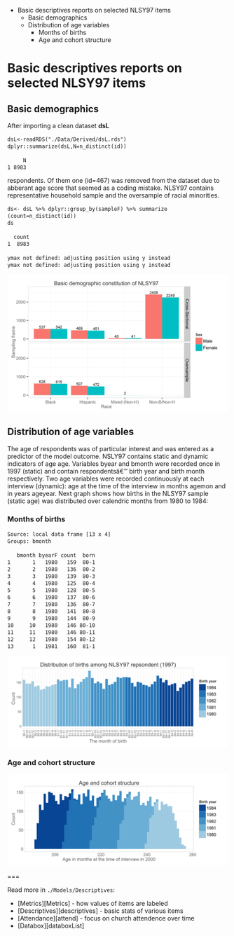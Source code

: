 -   Basic descriptives reports on selected NLSY97 items
    -   Basic demographics
    -   Distribution of age variables
        -   Months of births
        -   Age and cohort structure

<!--  Set the working directory to the repository's base directory; this assumes the report is nested inside of only one directory.-->










Basic descriptives reports on selected NLSY97 items
===================================================

Basic demographics
------------------

After importing a clean dataset **dsL**

    dsL<-readRDS("./Data/Derived/dsL.rds")
    dplyr::summarize(dsL,N=n_distinct(id))

         N
    1 8983

respondents. Of them one (id=467) was removed from the dataset due to
abberant age score that seemed as a coding mistake. NLSY97 contains
representative household sample and the oversample of racial minorities.

    ds<- dsL %>% dplyr::group_by(sampleF) %>% summarize (count=n_distinct(id))
    ds

      count
    1  8983

    ymax not defined: adjusting position using y instead
    ymax not defined: adjusting position using y instead

![plot of chunk basic\_demo](figure_rmd/Descriptives/basic_demo.png)

Distribution of age variables
-----------------------------

The age of respondents was of particular interest and was entered as a
predictor of the model outcome. NSLY97 contains static and dynamic
indicators of age age. Variables byear and bmonth were recorded once in
1997 (static) and contain respondentsâ€™ birth year and birth month
respectively. Two age variables were recorded continuously at each
interview (dynamic): age at the time of the interview in months agemon
and in years ageyear. Next graph shows how births in the NLSY97 sample
(static age) was distributed over calendric months from 1980 to 1984:

### Months of births

    Source: local data frame [13 x 4]
    Groups: bmonth

       bmonth byearF count  born
    1       1   1980   159  80-1
    2       2   1980   136  80-2
    3       3   1980   139  80-3
    4       4   1980   125  80-4
    5       5   1980   128  80-5
    6       6   1980   137  80-6
    7       7   1980   136  80-7
    8       8   1980   141  80-8
    9       9   1980   144  80-9
    10     10   1980   146 80-10
    11     11   1980   146 80-11
    12     12   1980   154 80-12
    13      1   1981   160  81-1

![plot of chunk bmonth\_dist](figure_rmd/Descriptives/bmonth_dist.png)

### Age and cohort structure

![plot of chunk agemon\_dist](figure_rmd/Descriptives/agemon_dist.png)

===

Read more in <code>./Models/Descriptives</code>:  
+ [Metrics][Metrics] - how values of items are labeled  
+ [Descriptives][descriptives] - basic stats of various items  
+ [Attendance][attend] - focus on church attendence over time  
+ [Databox][databoxList]
